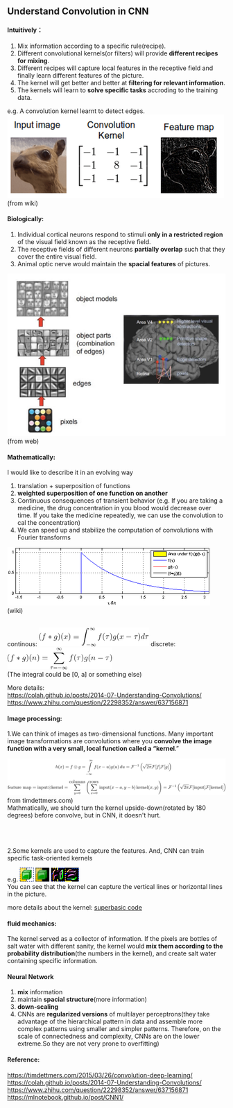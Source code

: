 ## Understand Convolution in CNN


#### Intuitively：
1. Mix information according to a specific rule(recipe).<br/>
2. Different convolutional kernels(or filters) will provide **different recipes for mixing**.<br/>
3. Different recipes will capture local features in the receptive field and finally learn different features of the picture.<br/>
4. The kernel will get better and better at **filtering for relevant information**.<br/>
5. The kernels will learn to **solve specific tasks** accroding to the training data.<br/>


e.g. A convolution kernel learnt to detect edges.</br>
![](./res/convolution.png)(from wiki)


#### Biologically:

1. Individual cortical neurons respond to stimuli **only in a restricted region** of the visual field known as the receptive field.
2. The receptive fields of different neurons **partially overlap** such that they cover the entire visual field.
3. Animal optic nerve would maintain the **spacial features** of pictures.

![](./res/bioCNN.png)(from web)

#### Mathematically:

I would like to describe it in an evolving way

1. translation + superposition of functions
2. **weighted superposition of one function on another**
3. Continuous consequences of transient behavior (e.g. If you are taking a medicine, the drug concentration in you blood would decrease over time. If you take the medicine repeatedly, we can use the convolution to cal the concentration)
4. We can speed up and stabilize the computation of convolutions with Fourier transforms

![](./res/Convolution_of_spiky_function_with_box2.gif)(wiki)<br/><br/>

continous: ![](./res/conmath1.gif)
discrete: ![](./res/conmath2.gif)<br/>
(The integral could be [0, a] or something else)

More details: <br/>
https://colah.github.io/posts/2014-07-Understanding-Convolutions/ <br/>
https://www.zhihu.com/question/22298352/answer/637156871

#### Image processing:

1.We can think of images as two-dimensional functions. Many important image transformations are convolutions where you **convolve the image function with a very small, local function called a “kernel**.”

![](./res/convolution-theorem1.png)from timdettmers.com)<br/>
Mathmatically, we should turn the kernel upside-down(rotated by 180 degrees) before convolve, but in  CNN, it doesn't hurt.

<br/><br/><br/>
2.Some kernels are used to capture the features. And, CNN can train specific task-oriented kernels

e.g. 
 ![](./res/icon.png) ![](./res/Fuzzification.png) ![](./res/verticals.png)![](./res/horizontals.png)<br/>
You can see that the kernel can capture the vertical lines or horizontal lines in the picture.


more details about the kernel: [superbasic code](./code/img_kernel/img_kernel.py)

#### fluid mechanics:

The kernel served as a collector of information. If the pixels are bottles of salt water with different sanity, the kernel would **mix them according to the probability distribution**(the numbers in the kernel), and create salt water containing specific information.

#### Neural Network

1. **mix** information
2. maintain **spacial structure**(more information)
3. **down-scaling**
4. CNNs are **regularized versions** of multilayer perceptrons(they take advantage of the hierarchical pattern in data and assemble more complex patterns using smaller and simpler patterns. Therefore, on the scale of connectedness and complexity, CNNs are on the lower extreme.So they are not very prone to overfitting)

#### Reference:
https://timdettmers.com/2015/03/26/convolution-deep-learning/<br/>
https://colah.github.io/posts/2014-07-Understanding-Convolutions/<br/>
https://www.zhihu.com/question/22298352/answer/637156871<br/>
https://mlnotebook.github.io/post/CNN1/<br/>

